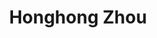 ---
layout: member
category: FormerMembers
title: Honghong Zhou
permalink: 'team/Honghong_Zhou'

---